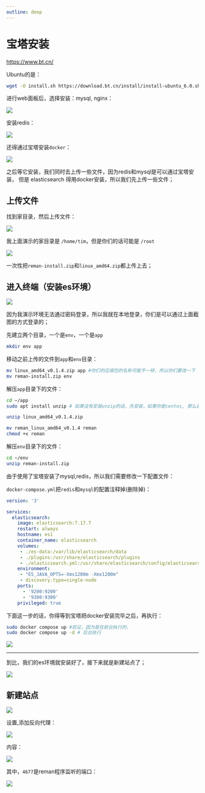 ```yaml
---
outline: deep
---
```


# 宝塔安装

https://www.bt.cn/

Ubuntu的是：

```sh
wget -O install.sh https://download.bt.cn/install/install-ubuntu_6.0.sh && sudo bash install.sh ed8484bec
```


进行web面板后，选择安装：mysql, nginx：

![](/images/bt/image.png)




安装redis：

![](/images/bt/image-11.png)

还得通过宝塔安装`docker`：

![](/images/bt/image-4.png)

之后等它安装，我们同时去上传一些文件，因为redis和mysql是可以通过宝塔安装，
但是 elasticsearch 得用docker安装，所以我们先上传一些文件；


## 上传文件

找到家目录，然后上传文件：

![](/images/bt/image-1.png)

我上面演示的家目录是 `/home/tim`，但是你们的话可能是 `/root`

![](/images/bt/image-2.png)

一次性把`reman-install.zip`和`linux_amd64.zip`都上传上去；

## 进入终端（安装es环境）

![](/images/bt/image-3.png)

因为我演示环境无法通过密码登录，所以我就在本地登录，你们是可以通过上面截图的方式登录的；

先建立两个目录，一个是`env`，一个是`app`

```sh
mkdir env app
```

移动之前上传的文件到`app`和`env`目录：

```sh
mv linux_amd64_v0.1.4.zip app #你们的压缩包的名称可能不一样，所以你们要改一下
mv reman-install.zip env
```

解压`app`目录下的文件：

```sh
cd ~/app
sudo apt install unzip # 如果没有安装unzip的话，先安装，如果你是centos, 那么就是 `sudo yum install unzip``

unzip linux_amd64_v0.1.4.zip

mv reman_linux_amd64_v0.1.4 reman
chmod +x reman
```

解压`env`目录下的文件：

```sh
cd ~/env
unzip reman-install.zip
```

由于使用了宝塔安装了mysql,redis，所以我们需要修改一下配置文件：

`docker-compose.yml`把`redis`和`mysql`的配置注释掉(删除掉)：

```yml
version: '3'

services:
  elasticsearch:
    image: elasticsearch:7.17.7
    restart: always
    hostname: es1
    container_name: elasticsearch
    volumes:
     - ./es-data:/var/lib/elasticsearch/data
     - ./plugins:/usr/share/elasticsearch/plugins
     - ./elasticsearch.yml:/usr/share/elasticsearch/config/elasticsearch.yml
    environment:
     - "ES_JAVA_OPTS=-Xms1200m -Xmx1200m"
     - discovery.type=single-node
    ports:
      - '9200:9200'
      - '9300:9300'
    privileged: true
```

下面这一步的话，你得等到宝塔把docker安装完毕之后，再执行：

```sh
sudo docker compose up #验证，因为是在前台执行的，
sudo docker compose up -d # 后台执行
```


![](/images/bt/image-5.png)

---

到比，我们的es环境就安装好了，接下来就是新建站点了； 

![](/images/bt/image-6.png)


## 新建站点

![](/images/bt/image-7.png)


设置,添加反向代理：

![](/images/bt/image-8.png)


内容：

![](/images/bt/image-9.png)

其中，`4677`是reman程序监听的端口：

![](/images/bt/image-10.png)

